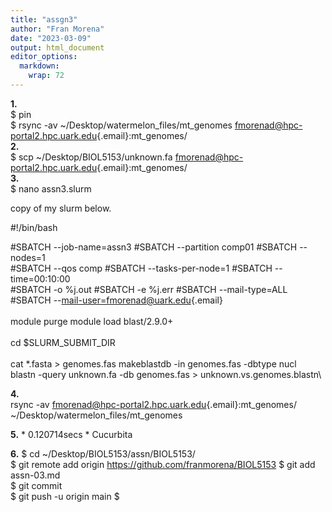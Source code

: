 ```yaml
---
title: "assgn3"
author: "Fran Morena"
date: "2023-03-09"
output: html_document
editor_options: 
  markdown: 
    wrap: 72
---
```


**1.**\
\$ pin\
\$ rsync -av \~/Desktop/watermelon_files/mt_genomes
[fmorenad\@hpc-portal2.hpc.uark.edu](mailto:fmorenad@hpc-portal2.hpc.uark.edu){.email}:mt_genomes/\
**2.**\
\$ scp \~/Desktop/BIOL5153/unknown.fa
[fmorenad\@hpc-portal2.hpc.uark.edu](mailto:fmorenad@hpc-portal2.hpc.uark.edu){.email}:mt_genomes/\
**3.**\
\$ nano assn3.slurm

copy of my slurm below.

#!/bin/bash

#SBATCH --job-name=assn3 #SBATCH --partition comp01 #SBATCH --nodes=1\
#SBATCH --qos comp #SBATCH --tasks-per-node=1 #SBATCH --time=00:10:00\
#SBATCH -o %j.out #SBATCH -e %j.err #SBATCH --mail-type=ALL #SBATCH
--[mail-user=fmorenad\@uark.edu](mailto:mail-user=fmorenad@uark.edu){.email}\
\
module purge module load blast/2.9.0+\
\
cd \$SLURM_SUBMIT_DIR\
\
cat \*.fasta \> genomes.fas makeblastdb -in genomes.fas -dbtype nucl\
blastn -query unknown.fa -db genomes.fas \> unknown.vs.genomes.blastn\

**4.**\
rsync -av
[fmorenad\@hpc-portal2.hpc.uark.edu](mailto:fmorenad@hpc-portal2.hpc.uark.edu){.email}:mt_genomes/
\~/Desktop/watermelon_files/mt_genomes

**5.** \* 0.120714secs \* Cucurbita

**6.** \$ cd \~/Desktop/BIOL5153/assn/BIOL5153/\
\$ git remote add origin <https://github.com/franmorena/BIOL5153> \$ git
add assn-03.md\
\$ git commit\
\$ git push -u origin main \$
